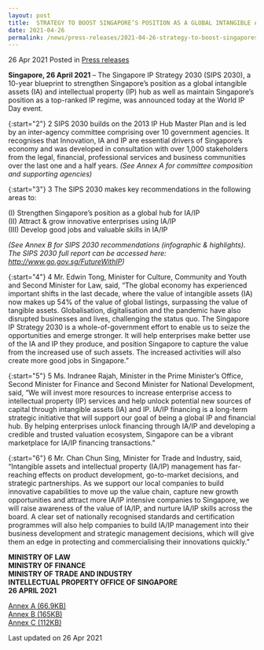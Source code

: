 ```yaml
---
layout: post
title:  STRATEGY TO BOOST SINGAPORE’S POSITION AS A GLOBAL INTANGIBLE ASSETS & IP HUB UNVEILED
date: 2021-04-26
permalink: /news/press-releases/2021-04-26-strategy-to-boost-singapores-position-as-a-global-intangible-assets-n-ip-hub-unveiled/
---
```


26 Apr 2021 Posted in [Press releases](/news/press-releases)

**Singapore, 26 April 2021** – The Singapore IP Strategy 2030 (SIPS 2030), a 10-year blueprint to  strengthen Singapore’s position as a global intangible assets (IA) and intellectual property (IP) hub as well as maintain Singapore’s position as a top-ranked IP regime, was announced today at the World IP Day event. 

{:start="2"}
2	SIPS 2030 builds on the 2013 IP Hub Master Plan and is led by an inter-agency committee comprising over 10 government agencies. It recognises that Innovation, IA and IP are essential drivers of Singapore’s economy and was developed in consultation with over 1,000 stakeholders from the legal, financial, professional services and business communities over the last one and a half years. *(See Annex A for committee composition and supporting agencies)*

{:start="3"}
3	The SIPS 2030 makes key recommendations in the following areas to:

  (I) 	Strengthen Singapore’s position as a global hub for IA/IP<br>
  (II) 	Attract & grow innovative enterprises using IA/IP<br>
  (III) 	Develop good jobs and valuable skills in IA/IP

*(See Annex B for SIPS 2030 recommendations (infographic & highlights). The SIPS 2030 full report can be accessed here: <a href="http://www.go.gov.sg/FutureWithIP" target="new">http://www.go.gov.sg/FutureWithIP</a>)*

{:start="4"}
4	Mr. Edwin Tong, Minister for Culture, Community and Youth and Second Minister for Law, said, 
“The global economy has experienced important shifts in the last decade, where the value of intangible assets (IA) now makes up 54% of the value of global listings, surpassing the value of tangible assets. Globalisation, digitalisation and the pandemic have also disrupted businesses and lives, challenging the status quo. The Singapore IP Strategy 2030 is a whole-of-government effort to enable us to seize the opportunities and emerge stronger. It will help enterprises make better use of the IA and IP they produce, and position Singapore to capture the value from the increased use of such assets. The increased activities will also create more good jobs in Singapore.”  

{:start="5"}
5	Ms. Indranee Rajah, Minister in the Prime Minister’s Office, Second Minister for Finance and Second Minister for National Development, said, “We will invest more resources to increase enterprise access to intellectual property (IP) services and help unlock potential new sources of capital through intangible assets (IA) and IP. IA/IP financing is a long-term strategic initiative that will support our goal of being a global IP and financial hub. By helping enterprises unlock financing through IA/IP and developing a credible and trusted valuation ecosystem, Singapore can be a vibrant marketplace for IA/IP financing transactions.”  

{:start="6"}
6	 Mr. Chan Chun Sing, Minister for Trade and Industry, said, “Intangible assets and intellectual property (IA/IP) management has far-reaching effects on product development, go-to-market decisions, and strategic partnerships. As we support our local companies to build innovative capabilities to move up the value chain, capture new growth opportunities and attract more IA/IP intensive companies to Singapore, we will raise awareness of the value of IA/IP, and nurture IA/IP skills across the board. A clear set of nationally recognised standards and certification programmes will also help companies to build IA/IP management into their business development and strategic management decisions, which will give them an edge in protecting and commercialising their innovations quickly.”

**MINISTRY OF LAW**<br>
**MINISTRY OF FINANCE**<br>
**MINISTRY OF TRADE AND INDUSTRY**<br>
**INTELLECTUAL PROPERTY OFFICE OF SINGAPORE**<br>
**26 APRIL 2021**

[Annex A (66.9KB)](/files/news/press-releases/2021/02/SIPS-AnnexA.pdf)<br>
[Annex B (165KB)](/files/news/press-releases/2021/02/SIPS-AnnexB.pdf)<br>
[Annex C (112KB)](/files/news/press-releases/2021/02/SIPS-AnnexC.pdf)<br>

<p class="right-side-updated">Last updated on 26 Apr 2021</p>
